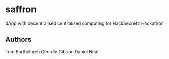 # saffron
dApp with decentralised centralised computing for HackSecret4 Hackathon

## Authors
Tom Barthelmeh
Geordie Gibson
Daniel Neal
